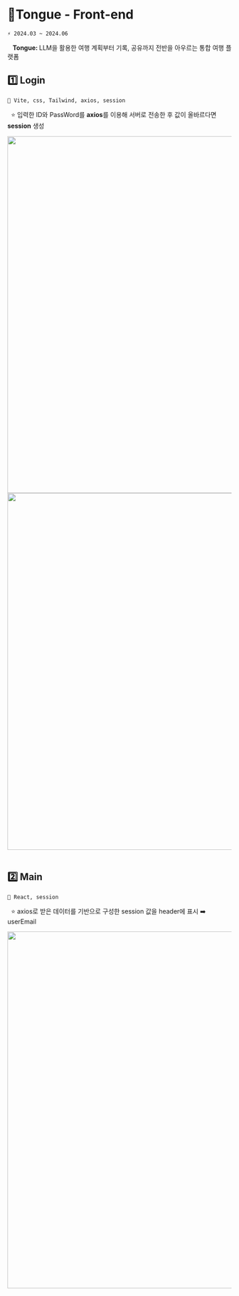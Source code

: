 # 🚝Tongue - Front-end
```git
⚡ 2024.03 ~ 2024.06
```
&nbsp;&nbsp; <strong>Tongue: </strong> 
LLM을 활용한 여행 계획부터 기록, 공유까지 전반을 아우르는 통합 여행 플랫폼
<br />

## 1️⃣ Login<br/>
```git
📌 Vite, css, Tailwind, axios, session
```
&nbsp;&nbsp;⭐ 입력한 ID와 PassWord를 <strong>axios</strong>를 이용해 서버로 전송한 후 값이 올바르다면 <strong>session</strong> 생성 <br />

<div align="center">
      <img src="https://github.com/TongueTripVogue/Tongue_Front/assets/80882259/091d19ad-90f5-4a15-80b1-296526a539df"  width="800" >
      <img src="https://github.com/ITcareerfit/FRONT/assets/96722691/ebc14eb3-3604-4450-90f8-9bd8d1b5f273"  width="800" >
</div>
<br />

## 2️⃣ Main<br/>
```git
📌 React, session
```
&nbsp;&nbsp;⭐ axios로 받은 데이터를 기반으로 구성한 session 값을 header에 표시 ➡️ userEmail<br />
<div align="center">
      <img src="https://github.com/ITcareerfit/FRONT/assets/96722691/8f71374c-1fa8-4169-9ffe-a2f0f21f2a1c"  width="800" >
</div>
<br />
